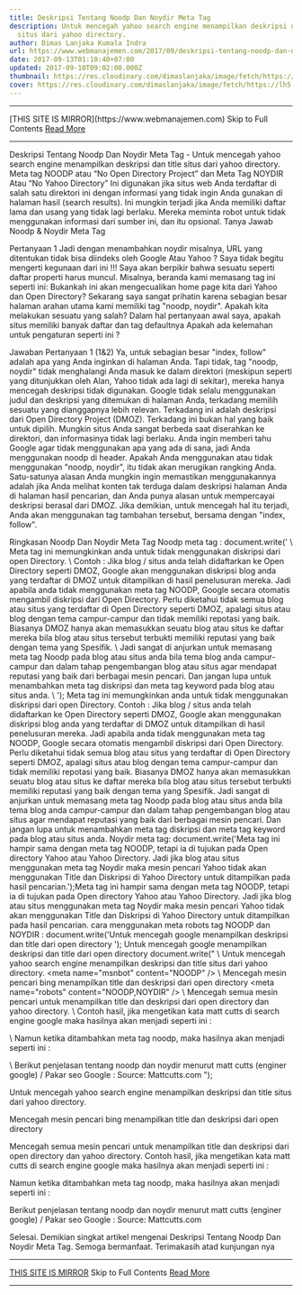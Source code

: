 ```yaml
---
title: Deskripsi Tentang Noodp Dan Noydir Meta Tag
description: Untuk mencegah yahoo search engine menampilkan deskripsi dan title
  situs dari yahoo directory.
author: Dimas Lanjaka Kumala Indra
url: https://www.webmanajemen.com/2017/09/deskripsi-tentang-noodp-dan-noydir-meta.html
date: 2017-09-13T01:10:40+07:00
updated: 2017-09-10T09:02:00.000Z
thumbnail: https://res.cloudinary.com/dimaslanjaka/image/fetch/https://lh5.googleusercontent.com/proxy/0M7YVi9ALp2H_7yL8Qjxytyl1bR_a1wm5w9439itLQLMHsRgTo9wU-PwoO19di1vA4AtAt7zBE0ZcrqhoKcYDH6TKwZgVpu1C4Ba5KITbvPGYV8I2qLOHxtrSP68PrsWHYP3PHIOQtipt2cL8ARZOa9YNwjV16QhJWsZThVqKVQrPA=w507-h290-nc
cover: https://res.cloudinary.com/dimaslanjaka/image/fetch/https://lh5.googleusercontent.com/proxy/0M7YVi9ALp2H_7yL8Qjxytyl1bR_a1wm5w9439itLQLMHsRgTo9wU-PwoO19di1vA4AtAt7zBE0ZcrqhoKcYDH6TKwZgVpu1C4Ba5KITbvPGYV8I2qLOHxtrSP68PrsWHYP3PHIOQtipt2cL8ARZOa9YNwjV16QhJWsZThVqKVQrPA=w507-h290-nc
---
```


<hr/> [THIS SITE IS MIRROR](https://www.webmanajemen.com) Skip to Full Contents <a href="https://www.webmanajemen.com/2017/09/deskripsi-tentang-noodp-dan-noydir-meta.html" rel="follow" class="button" id="read-more">Read More</a> <hr/> Deskripsi Tentang Noodp Dan Noydir Meta Tag - Untuk mencegah yahoo search engine menampilkan deskripsi dan title situs dari yahoo directory. Meta tag NOODP atau “No Open Directory Project” dan Meta Tag NOYDIR Atau “No Yahoo Directory”  Ini digunakan jika situs web Anda terdaftar di salah satu direktori ini dengan informasi yang tidak ingin Anda gunakan di halaman hasil (search results). Ini mungkin terjadi jika Anda memiliki daftar lama dan usang yang tidak lagi berlaku. Mereka meminta robot untuk tidak menggunakan informasi dari sumber ini, dan itu opsional.
Tanya Jawab Noodp & Noydir Meta Tag

Pertanyaan 1
Jadi dengan menambahkan noydir misalnya, URL yang ditentukan tidak bisa diindeks oleh Google Atau Yahoo ?
Saya tidak begitu mengerti kegunaan dari ini !!! Saya akan berpikir bahwa sesuatu seperti daftar properti harus muncul.
Misalnya, beranda kami memasang tag ini seperti ini: <meta name="robots" content="noodp, noydir" />
Bukankah ini akan mengecualikan home page kita dari Yahoo dan Open Directory? Sekarang saya sangat prihatin karena sebagian besar halaman arahan utama kami memiliki tag "noodp, noydir".
Apakah kita melakukan sesuatu yang salah?
Dalam hal pertanyaan awal saya, apakah situs memiliki banyak daftar dan tag defaultnya <meta name="robots" content="index, follow" />
Apakah ada kelemahan untuk pengaturan seperti ini ?

Jawaban Pertanyaan 1
(1&2) Ya, untuk sebagian besar "index, follow" adalah apa yang Anda inginkan di halaman Anda.
Tapi tidak, tag "noodp, noydir" tidak menghalangi Anda masuk ke dalam direktori (meskipun seperti yang ditunjukkan oleh Alan, Yahoo tidak ada lagi di sekitar), mereka hanya mencegah deskripsi tidak digunakan.
Google tidak selalu menggunakan judul dan deskripsi yang ditemukan di halaman Anda, terkadang memilih sesuatu yang dianggapnya lebih relevan. Terkadang ini adalah deskripsi dari Open Directory Project (DMOZ). Terkadang ini bukan hal yang baik untuk dipilih.
Mungkin situs Anda sangat berbeda saat diserahkan ke direktori, dan informasinya tidak lagi berlaku. Anda ingin memberi tahu Google agar tidak menggunakan apa yang ada di sana, jadi Anda menggunakan noodp di header. 
Apakah Anda menggunakan atau tidak menggunakan "noodp, noydir", itu tidak akan merugikan rangking Anda. 
Satu-satunya alasan Anda mungkin ingin memastikan menggunakannya adalah jika Anda melihat konten tak terduga dalam deskripsi halaman Anda di halaman hasil pencarian, dan Anda punya alasan untuk mempercayai deskripsi berasal dari DMOZ. Jika demikian, untuk mencegah hal itu terjadi, Anda akan menggunakan tag tambahan tersebut, bersama dengan "index, follow".


Ringkasan Noodp Dan Noydir Meta Tag
Noodp meta tag :
document.write('
\ Meta tag ini memungkinkan anda untuk tidak menggunakan diskripsi dari open Directory.
\ Contoh : Jika blog / situs anda telah didaftarkan ke Open Directory seperti DMOZ, Google akan menggunakan diskripsi blog anda yang terdaftar di DMOZ untuk ditampilkan di hasil penelusuran mereka. Jadi apabila anda tidak menggunakan meta tag NOODP, Google secara otomatis mengambil diskripsi dari Open Directory. Perlu diketahui tidak semua blog atau situs yang terdaftar di Open Directory seperti DMOZ, apalagi situs atau blog dengan tema campur-campur dan tidak memiliki repotasi yang baik. Biasanya DMOZ hanya akan memasukkan seuatu blog atau situs ke daftar mereka bila blog atau situs tersebut terbukti memiliki reputasi yang baik dengan tema yang Spesifik.
\ Jadi sangat di anjurkan untuk memasang meta tag Noodp pada blog atau situs anda bila tema blog anda campur-campur dan dalam tahap pengembangan blog atau situs agar mendapat reputasi yang baik dari berbagai mesin pencari. Dan jangan lupa untuk menambahkan meta tag diskripsi dan meta tag keyword pada blog atau situs anda.
\ '); Meta tag ini memungkinkan anda untuk tidak menggunakan diskripsi dari open Directory. Contoh : Jika blog / situs anda telah didaftarkan ke Open Directory seperti DMOZ, Google akan menggunakan diskripsi blog anda yang terdaftar di DMOZ untuk ditampilkan di hasil penelusuran mereka. Jadi apabila anda tidak menggunakan meta tag NOODP, Google secara otomatis mengambil diskripsi dari Open Directory. Perlu diketahui tidak semua blog atau situs yang terdaftar di Open Directory seperti DMOZ, apalagi situs atau blog dengan tema campur-campur dan tidak memiliki repotasi yang baik. Biasanya DMOZ hanya akan memasukkan seuatu blog atau situs ke daftar mereka bila blog atau situs tersebut terbukti memiliki reputasi yang baik dengan tema yang Spesifik. Jadi sangat di anjurkan untuk memasang meta tag Noodp pada blog atau situs anda bila tema blog anda campur-campur dan dalam tahap pengembangan blog atau situs agar mendapat reputasi yang baik dari berbagai mesin pencari. Dan jangan lupa untuk menambahkan meta tag diskripsi dan meta tag keyword pada blog atau situs anda.
Noydir meta tag: 
document.write('Meta tag ini hampir sama dengan meta tag NOODP, tetapi ia di tujukan pada Open directory Yahoo atau Yahoo Directory. Jadi jika blog atau situs menggunakan meta tag Noydir maka mesin pencari Yahoo tidak akan menggunakan Title dan Diskripsi di Yahoo Directory untuk ditampilkan pada hasil pencarian.');Meta tag ini hampir sama dengan meta tag NOODP, tetapi ia di tujukan pada Open directory Yahoo atau Yahoo Directory. Jadi jika blog atau situs menggunakan meta tag Noydir maka mesin pencari Yahoo tidak akan menggunakan Title dan Diskripsi di Yahoo Directory untuk ditampilkan pada hasil pencarian.
cara menggunakan meta robots tag NOODP dan NOYDIR :
<meta name="googlebot" content="NOODP" />
document.write('Untuk mencegah google menampilkan deskripsi dan title dari open directory '); Untuk mencegah google menampilkan deskripsi dan title dari open directory 
<meta name="slurp" content="NOYDIR" />
document.write("
\  Untuk mencegah yahoo search engine menampilkan deskripsi dan title situs dari yahoo directory.
<meta name=\"msnbot\" content=\"NOODP\" \/>
\ Mencegah mesin pencari bing menampilkan title dan deskripsi dari open directory
<meta name=\"robots\" content=\"NOODP,NOYDIR\" \/>
\ Mencegah semua mesin pencari untuk menampilkan title dan deskripsi dari open directory dan yahoo directory.
\ Contoh hasil, jika mengetikan kata matt cutts di search engine google maka hasilnya akan menjadi seperti ini : 
 
\ Namun ketika ditambahkan meta tag noodp, maka hasilnya akan menjadi seperti ini : 
 
\ Berikut penjelasan tentang noodp dan noydir menurut matt cutts (enginer google) \/ Pakar seo Google : 
 Source: Mattcutts.com ");

 Untuk mencegah yahoo search engine menampilkan deskripsi dan title situs dari yahoo directory.


 Mencegah mesin pencari bing menampilkan title dan deskripsi dari open directory

 Mencegah semua mesin pencari untuk menampilkan title dan deskripsi dari open directory dan yahoo directory.
 Contoh hasil, jika mengetikan kata matt cutts di search engine google maka hasilnya akan menjadi seperti ini : 
 
 Namun ketika ditambahkan meta tag noodp, maka hasilnya akan menjadi seperti ini : 
 
 Berikut penjelasan tentang noodp dan noydir menurut matt cutts (enginer google) / Pakar seo Google : 
 Source: Mattcutts.com 

Selesai. Demikian singkat artikel mengenai Deskripsi Tentang Noodp Dan Noydir Meta Tag. Semoga bermanfaat. Terimakasih atad kunjungan nya <hr/> [THIS SITE IS MIRROR](https://www.webmanajemen.com) Skip to Full Contents <a href="https://www.webmanajemen.com/2017/09/deskripsi-tentang-noodp-dan-noydir-meta.html" rel="follow" class="button" id="read-more">Read More</a> <hr/>